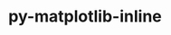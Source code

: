 ---
title: "py-matplotlib-inline"
layout: cache
categories: [package, develop-2024-01-28]
meta: {"versions": ["0.1.6"], "compilers": ["gcc@=11.1.0", "gcc@=11.4.0", "gcc@=9.4.0", "oneapi@=2024.0.0"], "oss": ["ubuntu20.04", "ubuntu22.04"], "platforms": ["linux"], "targets": ["neoverse_v1", "neoverse_v2", "ppc64le", "x86_64_v3"], "stacks": ["data-vis-sdk", "e4s", "e4s-neoverse-v2", "e4s-neoverse_v1", "e4s-oneapi", "e4s-power", "root"], "num_specs": 17, "num_specs_by_stack": {"root": 17, "e4s-neoverse_v1": 3, "e4s-power": 3, "data-vis-sdk": 2, "e4s": 4, "e4s-neoverse-v2": 3, "e4s-oneapi": 2}}
spec_details: [{"hash": "53d3fsdoikwxabmxe7bp2wvcab7deqmk", "compiler": "gcc@=11.4.0", "versions": ["0.1.6"], "os": "ubuntu20.04", "platform": "linux", "target": "neoverse_v1", "variants": ["build_system=python_pip"], "stacks": ["root", "e4s-neoverse_v1"], "size": "-", "tarball": "https://binaries.spack.io/releases/develop-2024-01-28/build_cache/linux-ubuntu20.04-neoverse_v1/gcc-11.4.0/py-matplotlib-inline-0.1.6/linux-ubuntu20.04-neoverse_v1-gcc-11.4.0-py-matplotlib-inline-0.1.6-53d3fsdoikwxabmxe7bp2wvcab7deqmk.spack"}, {"hash": "skhoymoshawavnwylkrjbiozfzczajd5", "compiler": "gcc@=11.4.0", "versions": ["0.1.6"], "os": "ubuntu20.04", "platform": "linux", "target": "neoverse_v1", "variants": ["build_system=python_pip"], "stacks": ["root", "e4s-neoverse_v1"], "size": "-", "tarball": "https://binaries.spack.io/releases/develop-2024-01-28/build_cache/linux-ubuntu20.04-neoverse_v1/gcc-11.4.0/py-matplotlib-inline-0.1.6/linux-ubuntu20.04-neoverse_v1-gcc-11.4.0-py-matplotlib-inline-0.1.6-skhoymoshawavnwylkrjbiozfzczajd5.spack"}, {"hash": "3nyhm2unpr5clr3xz3zsdzyxzdwd5wwo", "compiler": "gcc@=11.4.0", "versions": ["0.1.6"], "os": "ubuntu20.04", "platform": "linux", "target": "neoverse_v1", "variants": ["build_system=python_pip"], "stacks": ["root", "e4s-neoverse_v1"], "size": "-", "tarball": "https://binaries.spack.io/releases/develop-2024-01-28/build_cache/linux-ubuntu20.04-neoverse_v1/gcc-11.4.0/py-matplotlib-inline-0.1.6/linux-ubuntu20.04-neoverse_v1-gcc-11.4.0-py-matplotlib-inline-0.1.6-3nyhm2unpr5clr3xz3zsdzyxzdwd5wwo.spack"}, {"hash": "mmcsj7ucaejf5wi6enyaz2rsxn2yyen3", "compiler": "gcc@=9.4.0", "versions": ["0.1.6"], "os": "ubuntu20.04", "platform": "linux", "target": "ppc64le", "variants": ["build_system=python_pip"], "stacks": ["e4s-power", "root"], "size": "-", "tarball": "https://binaries.spack.io/releases/develop-2024-01-28/build_cache/linux-ubuntu20.04-ppc64le/gcc-9.4.0/py-matplotlib-inline-0.1.6/linux-ubuntu20.04-ppc64le-gcc-9.4.0-py-matplotlib-inline-0.1.6-mmcsj7ucaejf5wi6enyaz2rsxn2yyen3.spack"}, {"hash": "4akoarcygl6oorufntryu65dor4qdmvv", "compiler": "gcc@=9.4.0", "versions": ["0.1.6"], "os": "ubuntu20.04", "platform": "linux", "target": "ppc64le", "variants": ["build_system=python_pip"], "stacks": ["e4s-power", "root"], "size": "-", "tarball": "https://binaries.spack.io/releases/develop-2024-01-28/build_cache/linux-ubuntu20.04-ppc64le/gcc-9.4.0/py-matplotlib-inline-0.1.6/linux-ubuntu20.04-ppc64le-gcc-9.4.0-py-matplotlib-inline-0.1.6-4akoarcygl6oorufntryu65dor4qdmvv.spack"}, {"hash": "ockan7hjdflrr63moxulysrmafrxrrc2", "compiler": "gcc@=9.4.0", "versions": ["0.1.6"], "os": "ubuntu20.04", "platform": "linux", "target": "ppc64le", "variants": ["build_system=python_pip"], "stacks": ["e4s-power", "root"], "size": "-", "tarball": "https://binaries.spack.io/releases/develop-2024-01-28/build_cache/linux-ubuntu20.04-ppc64le/gcc-9.4.0/py-matplotlib-inline-0.1.6/linux-ubuntu20.04-ppc64le-gcc-9.4.0-py-matplotlib-inline-0.1.6-ockan7hjdflrr63moxulysrmafrxrrc2.spack"}, {"hash": "42kjw5igg5mnhxwmyvhlbmqjrehp5yy2", "compiler": "gcc@=11.1.0", "versions": ["0.1.6"], "os": "ubuntu20.04", "platform": "linux", "target": "x86_64_v3", "variants": ["build_system=python_pip"], "stacks": ["data-vis-sdk", "root"], "size": "-", "tarball": "https://binaries.spack.io/releases/develop-2024-01-28/build_cache/linux-ubuntu20.04-x86_64_v3/gcc-11.1.0/py-matplotlib-inline-0.1.6/linux-ubuntu20.04-x86_64_v3-gcc-11.1.0-py-matplotlib-inline-0.1.6-42kjw5igg5mnhxwmyvhlbmqjrehp5yy2.spack"}, {"hash": "wog2qitmv3pauqjsliafinca3ygol2px", "compiler": "gcc@=11.1.0", "versions": ["0.1.6"], "os": "ubuntu20.04", "platform": "linux", "target": "x86_64_v3", "variants": ["build_system=python_pip"], "stacks": ["data-vis-sdk", "root"], "size": "-", "tarball": "https://binaries.spack.io/releases/develop-2024-01-28/build_cache/linux-ubuntu20.04-x86_64_v3/gcc-11.1.0/py-matplotlib-inline-0.1.6/linux-ubuntu20.04-x86_64_v3-gcc-11.1.0-py-matplotlib-inline-0.1.6-wog2qitmv3pauqjsliafinca3ygol2px.spack"}, {"hash": "cxgcwnutilrkwt752jwodkdz3gwszcvk", "compiler": "gcc@=11.4.0", "versions": ["0.1.6"], "os": "ubuntu20.04", "platform": "linux", "target": "x86_64_v3", "variants": ["build_system=python_pip"], "stacks": ["e4s", "root"], "size": "-", "tarball": "https://binaries.spack.io/releases/develop-2024-01-28/build_cache/linux-ubuntu20.04-x86_64_v3/gcc-11.4.0/py-matplotlib-inline-0.1.6/linux-ubuntu20.04-x86_64_v3-gcc-11.4.0-py-matplotlib-inline-0.1.6-cxgcwnutilrkwt752jwodkdz3gwszcvk.spack"}, {"hash": "7xhqwtha2te7ymvuz2u77mlkoxo6yb26", "compiler": "gcc@=11.4.0", "versions": ["0.1.6"], "os": "ubuntu20.04", "platform": "linux", "target": "x86_64_v3", "variants": ["build_system=python_pip"], "stacks": ["e4s", "root"], "size": "-", "tarball": "https://binaries.spack.io/releases/develop-2024-01-28/build_cache/linux-ubuntu20.04-x86_64_v3/gcc-11.4.0/py-matplotlib-inline-0.1.6/linux-ubuntu20.04-x86_64_v3-gcc-11.4.0-py-matplotlib-inline-0.1.6-7xhqwtha2te7ymvuz2u77mlkoxo6yb26.spack"}, {"hash": "hlidnbtp74c53pdaad6vkvm6wbhwpih3", "compiler": "gcc@=11.4.0", "versions": ["0.1.6"], "os": "ubuntu20.04", "platform": "linux", "target": "x86_64_v3", "variants": ["build_system=python_pip"], "stacks": ["e4s", "root"], "size": "-", "tarball": "https://binaries.spack.io/releases/develop-2024-01-28/build_cache/linux-ubuntu20.04-x86_64_v3/gcc-11.4.0/py-matplotlib-inline-0.1.6/linux-ubuntu20.04-x86_64_v3-gcc-11.4.0-py-matplotlib-inline-0.1.6-hlidnbtp74c53pdaad6vkvm6wbhwpih3.spack"}, {"hash": "vsjo4jj6vfo33fmu6kwyjpsgeuhg6sho", "compiler": "gcc@=11.4.0", "versions": ["0.1.6"], "os": "ubuntu20.04", "platform": "linux", "target": "x86_64_v3", "variants": ["build_system=python_pip"], "stacks": ["e4s", "root"], "size": "-", "tarball": "https://binaries.spack.io/releases/develop-2024-01-28/build_cache/linux-ubuntu20.04-x86_64_v3/gcc-11.4.0/py-matplotlib-inline-0.1.6/linux-ubuntu20.04-x86_64_v3-gcc-11.4.0-py-matplotlib-inline-0.1.6-vsjo4jj6vfo33fmu6kwyjpsgeuhg6sho.spack"}, {"hash": "diyzqar6m2w363skyfvudzy4oz5rp5ww", "compiler": "gcc@=11.4.0", "versions": ["0.1.6"], "os": "ubuntu22.04", "platform": "linux", "target": "neoverse_v2", "variants": ["build_system=python_pip"], "stacks": ["e4s-neoverse-v2", "root"], "size": "-", "tarball": "https://binaries.spack.io/releases/develop-2024-01-28/build_cache/linux-ubuntu22.04-neoverse_v2/gcc-11.4.0/py-matplotlib-inline-0.1.6/linux-ubuntu22.04-neoverse_v2-gcc-11.4.0-py-matplotlib-inline-0.1.6-diyzqar6m2w363skyfvudzy4oz5rp5ww.spack"}, {"hash": "kkmvnhdrafj2g6rdjmvlzxenc626qmw3", "compiler": "gcc@=11.4.0", "versions": ["0.1.6"], "os": "ubuntu22.04", "platform": "linux", "target": "neoverse_v2", "variants": ["build_system=python_pip"], "stacks": ["e4s-neoverse-v2", "root"], "size": "-", "tarball": "https://binaries.spack.io/releases/develop-2024-01-28/build_cache/linux-ubuntu22.04-neoverse_v2/gcc-11.4.0/py-matplotlib-inline-0.1.6/linux-ubuntu22.04-neoverse_v2-gcc-11.4.0-py-matplotlib-inline-0.1.6-kkmvnhdrafj2g6rdjmvlzxenc626qmw3.spack"}, {"hash": "26zr6eqtjak6fi6qgx5qf6wd7af4def2", "compiler": "gcc@=11.4.0", "versions": ["0.1.6"], "os": "ubuntu22.04", "platform": "linux", "target": "neoverse_v2", "variants": ["build_system=python_pip"], "stacks": ["e4s-neoverse-v2", "root"], "size": "-", "tarball": "https://binaries.spack.io/releases/develop-2024-01-28/build_cache/linux-ubuntu22.04-neoverse_v2/gcc-11.4.0/py-matplotlib-inline-0.1.6/linux-ubuntu22.04-neoverse_v2-gcc-11.4.0-py-matplotlib-inline-0.1.6-26zr6eqtjak6fi6qgx5qf6wd7af4def2.spack"}, {"hash": "t4gkehub4h3gteswnxoc7yau7bu5yvna", "compiler": "oneapi@=2024.0.0", "versions": ["0.1.6"], "os": "ubuntu22.04", "platform": "linux", "target": "x86_64_v3", "variants": ["build_system=python_pip"], "stacks": ["e4s-oneapi", "root"], "size": "-", "tarball": "https://binaries.spack.io/releases/develop-2024-01-28/build_cache/linux-ubuntu22.04-x86_64_v3/oneapi-2024.0.0/py-matplotlib-inline-0.1.6/linux-ubuntu22.04-x86_64_v3-oneapi-2024.0.0-py-matplotlib-inline-0.1.6-t4gkehub4h3gteswnxoc7yau7bu5yvna.spack"}, {"hash": "e2lxtxiqdrdy37nkml2vr3vr52hsvue6", "compiler": "oneapi@=2024.0.0", "versions": ["0.1.6"], "os": "ubuntu22.04", "platform": "linux", "target": "x86_64_v3", "variants": ["build_system=python_pip"], "stacks": ["e4s-oneapi", "root"], "size": "-", "tarball": "https://binaries.spack.io/releases/develop-2024-01-28/build_cache/linux-ubuntu22.04-x86_64_v3/oneapi-2024.0.0/py-matplotlib-inline-0.1.6/linux-ubuntu22.04-x86_64_v3-oneapi-2024.0.0-py-matplotlib-inline-0.1.6-e2lxtxiqdrdy37nkml2vr3vr52hsvue6.spack"}]
---